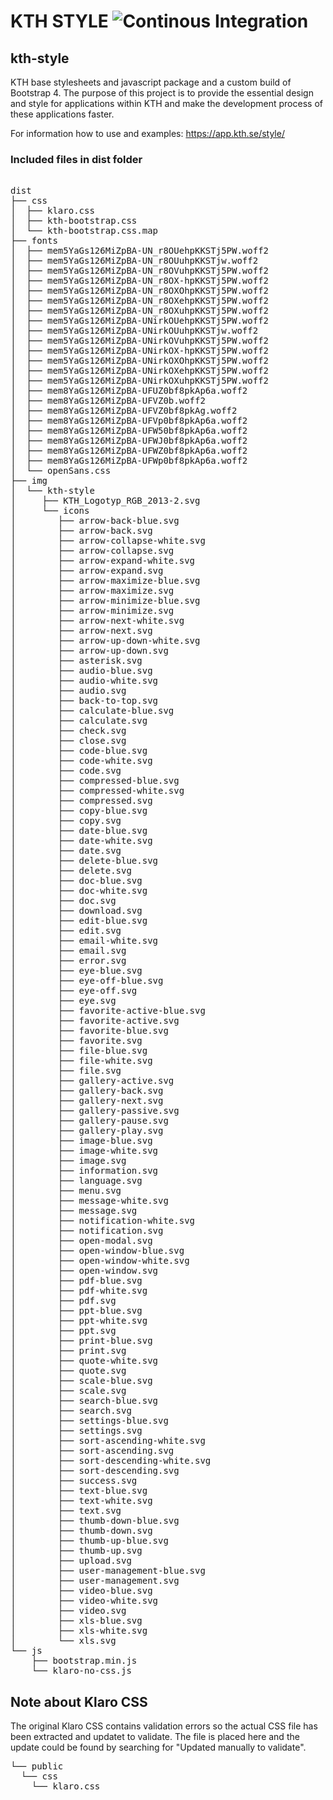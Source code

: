 # KTH STYLE ![Continous Integration](https://github.com/KTH/kth-style/actions/workflows/main.yml/badge.svg)

## kth-style

KTH base stylesheets and javascript package and a custom build of Bootstrap 4. The purpose of this project is to provide the essential design and style for applications within KTH and make the development process of these applications faster.

For information how to use and examples: https://app.kth.se/style/

### Included files in dist folder

<pre>

dist
├── css
│  ├── klaro.css
│  ├── kth-bootstrap.css
│  └── kth-bootstrap.css.map
├── fonts
│  ├── mem5YaGs126MiZpBA-UN_r8OUehpKKSTj5PW.woff2
│  ├── mem5YaGs126MiZpBA-UN_r8OUuhpKKSTjw.woff2
│  ├── mem5YaGs126MiZpBA-UN_r8OVuhpKKSTj5PW.woff2
│  ├── mem5YaGs126MiZpBA-UN_r8OX-hpKKSTj5PW.woff2
│  ├── mem5YaGs126MiZpBA-UN_r8OXOhpKKSTj5PW.woff2
│  ├── mem5YaGs126MiZpBA-UN_r8OXehpKKSTj5PW.woff2
│  ├── mem5YaGs126MiZpBA-UN_r8OXuhpKKSTj5PW.woff2
│  ├── mem5YaGs126MiZpBA-UNirkOUehpKKSTj5PW.woff2
│  ├── mem5YaGs126MiZpBA-UNirkOUuhpKKSTjw.woff2
│  ├── mem5YaGs126MiZpBA-UNirkOVuhpKKSTj5PW.woff2
│  ├── mem5YaGs126MiZpBA-UNirkOX-hpKKSTj5PW.woff2
│  ├── mem5YaGs126MiZpBA-UNirkOXOhpKKSTj5PW.woff2
│  ├── mem5YaGs126MiZpBA-UNirkOXehpKKSTj5PW.woff2
│  ├── mem5YaGs126MiZpBA-UNirkOXuhpKKSTj5PW.woff2
│  ├── mem8YaGs126MiZpBA-UFUZ0bf8pkAp6a.woff2
│  ├── mem8YaGs126MiZpBA-UFVZ0b.woff2
│  ├── mem8YaGs126MiZpBA-UFVZ0bf8pkAg.woff2
│  ├── mem8YaGs126MiZpBA-UFVp0bf8pkAp6a.woff2
│  ├── mem8YaGs126MiZpBA-UFW50bf8pkAp6a.woff2
│  ├── mem8YaGs126MiZpBA-UFWJ0bf8pkAp6a.woff2
│  ├── mem8YaGs126MiZpBA-UFWZ0bf8pkAp6a.woff2
│  ├── mem8YaGs126MiZpBA-UFWp0bf8pkAp6a.woff2
│  └── openSans.css
├── img
│  └── kth-style
│     ├── KTH_Logotyp_RGB_2013-2.svg
│     └── icons
│        ├── arrow-back-blue.svg
│        ├── arrow-back.svg
│        ├── arrow-collapse-white.svg
│        ├── arrow-collapse.svg
│        ├── arrow-expand-white.svg
│        ├── arrow-expand.svg
│        ├── arrow-maximize-blue.svg
│        ├── arrow-maximize.svg
│        ├── arrow-minimize-blue.svg
│        ├── arrow-minimize.svg
│        ├── arrow-next-white.svg
│        ├── arrow-next.svg
│        ├── arrow-up-down-white.svg
│        ├── arrow-up-down.svg
│        ├── asterisk.svg
│        ├── audio-blue.svg
│        ├── audio-white.svg
│        ├── audio.svg
│        ├── back-to-top.svg
│        ├── calculate-blue.svg
│        ├── calculate.svg
│        ├── check.svg
│        ├── close.svg
│        ├── code-blue.svg
│        ├── code-white.svg
│        ├── code.svg
│        ├── compressed-blue.svg
│        ├── compressed-white.svg
│        ├── compressed.svg
│        ├── copy-blue.svg
│        ├── copy.svg
│        ├── date-blue.svg
│        ├── date-white.svg
│        ├── date.svg
│        ├── delete-blue.svg
│        ├── delete.svg
│        ├── doc-blue.svg
│        ├── doc-white.svg
│        ├── doc.svg
│        ├── download.svg
│        ├── edit-blue.svg
│        ├── edit.svg
│        ├── email-white.svg
│        ├── email.svg
│        ├── error.svg
│        ├── eye-blue.svg
│        ├── eye-off-blue.svg
│        ├── eye-off.svg
│        ├── eye.svg
│        ├── favorite-active-blue.svg
│        ├── favorite-active.svg
│        ├── favorite-blue.svg
│        ├── favorite.svg
│        ├── file-blue.svg
│        ├── file-white.svg
│        ├── file.svg
│        ├── gallery-active.svg
│        ├── gallery-back.svg
│        ├── gallery-next.svg
│        ├── gallery-passive.svg
│        ├── gallery-pause.svg
│        ├── gallery-play.svg
│        ├── image-blue.svg
│        ├── image-white.svg
│        ├── image.svg
│        ├── information.svg
│        ├── language.svg
│        ├── menu.svg
│        ├── message-white.svg
│        ├── message.svg
│        ├── notification-white.svg
│        ├── notification.svg
│        ├── open-modal.svg
│        ├── open-window-blue.svg
│        ├── open-window-white.svg
│        ├── open-window.svg
│        ├── pdf-blue.svg
│        ├── pdf-white.svg
│        ├── pdf.svg
│        ├── ppt-blue.svg
│        ├── ppt-white.svg
│        ├── ppt.svg
│        ├── print-blue.svg
│        ├── print.svg
│        ├── quote-white.svg
│        ├── quote.svg
│        ├── scale-blue.svg
│        ├── scale.svg
│        ├── search-blue.svg
│        ├── search.svg
│        ├── settings-blue.svg
│        ├── settings.svg
│        ├── sort-ascending-white.svg
│        ├── sort-ascending.svg
│        ├── sort-descending-white.svg
│        ├── sort-descending.svg
│        ├── success.svg
│        ├── text-blue.svg
│        ├── text-white.svg
│        ├── text.svg
│        ├── thumb-down-blue.svg
│        ├── thumb-down.svg
│        ├── thumb-up-blue.svg
│        ├── thumb-up.svg
│        ├── upload.svg
│        ├── user-management-blue.svg
│        ├── user-management.svg
│        ├── video-blue.svg
│        ├── video-white.svg
│        ├── video.svg
│        ├── xls-blue.svg
│        ├── xls-white.svg
│        └── xls.svg
└── js
    ├── bootstrap.min.js
    └── klaro-no-css.js
</pre>

## Note about Klaro CSS

The original Klaro CSS contains validation errors so the actual CSS file has been extracted and updatet to validate.
The file is placed here and the update could be found by searching for "Updated manually to validate".

<pre>
└── public
  └── css
    └── klaro.css
</pre>
